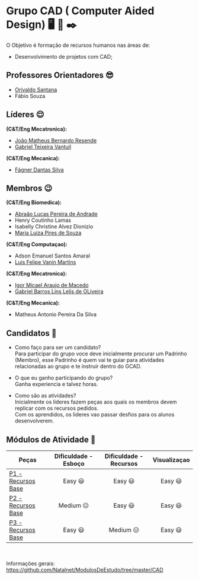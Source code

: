 # Grupo CAD ( Computer Aided Design) :desktop_computer: :wrench: :black_nib:

O Objetivo é formação de recursos humanos nas áreas de:
* Desenvolvimento de projetos com CAD;

## Professores Orientadores :sunglasses:
* [Orivaldo Santana](https://github.com/orivaldosantana)
* Fábio Souza

## Líderes :relieved:
**(C&T/Eng Mecatronica):**
* [João Matheus Bernardo Resende](https://github.com/jmathbr) 
* [Gabriel Teixeira Vantuil](https://github.com/gabrielvantuil) 

**(C&T/Eng Mecanica):**
* [Fágner Dantas Silva](https://github.com/fagner147)                           

## Membros :wink:
**(C&T/Eng Biomedica):**
* [Abraão Lucas Pereira de Andrade](github.com/gabrielblins)
* Henry Coutinho Lamas                    
* Isabelly Christine Alvez Dionizio       
* [Maria Luiza Pires de Souza](https://github.com/marialupiress)

**(C&T/Eng Computaçao):**
* Adson Emanuel Santos Amaral             
* [Luis Felipe Vanin Martins](http://github.com/luigivanin)

**(C&T/Eng Mecatronica):**
* [Igor Micael Araujo de Macedo](https://github.com/igoormichaeel)            
* [Gabriel Barros Lins Lelis de OLiveira](https://github.com/gabrielblins)   

**(C&T/Eng Mecanica):**
* Matheus Antonio Pereira Da Silva        

            
## Candidatos :runner:

* Como faço para ser um candidato?<br>
Para participar do grupo voce deve inicialmente procurar um Padrinho (Membro), esse Padrinho é quem vai te guiar para atividades relacionadas ao grupo e te instruir dentro do GCAD.

* O que eu ganho participando do grupo?<br>
Ganha experiencia e talvez horas.

* Como são as atividades?<br>
Inicialmente os lideres fazem peças aos quais os membros devem replicar com os recursos pedidos.<br>
Com os <recursos Bases> aprendidos, os lideres vao passar desfios para os alunos desenvolverem.


## Módulos de Atividade :nut_and_bolt:
| Peças | Dificuldade - Esboço | Dificuldade - Recursos | Visualizaçao |
| ------ | :------: | :------: | :------: |
| [P1 - Recursos Base](https://github.com/Natalnet/GCAD/tree/master/P1) | Easy :smiley: | Easy :smiley:|Easy :smiley:|
| [P2 - Recursos Base](https://github.com/Natalnet/GCAD/tree/master/P2) | Medium :expressionless:| Easy :smiley: |Easy :smiley:|
| [P3 - Recursos Base](https://github.com/Natalnet/GCAD/tree/master/P3) | Easy :smiley:| Medium :expressionless: |Easy :smiley: |
<br>

Informações gerais: https://github.com/Natalnet/ModulosDeEstudo/tree/master/CAD 




